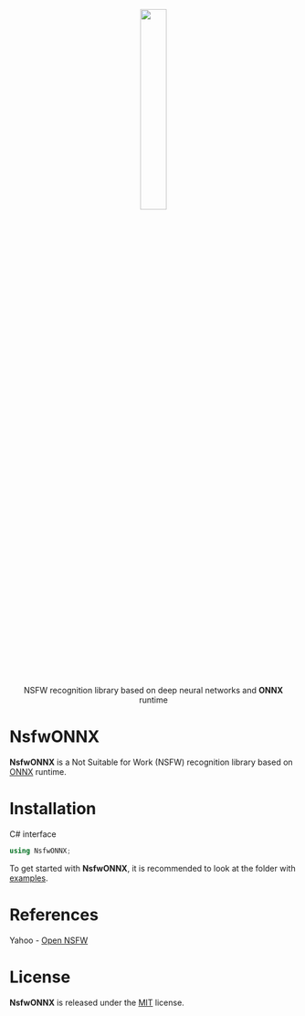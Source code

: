 <p align="center"><img width="30%" src="https://github.com/asiryan/NsfwONNX/raw/main/docs/NsfwONNX_scaled.png" /></p>
<p align="center"> NSFW recognition library based on deep neural networks and <b>ONNX</b> runtime </p>  

# NsfwONNX
**NsfwONNX** is a Not Suitable for Work (NSFW) recognition library based on [ONNX](https://onnx.ai/) runtime.

# Installation
C# interface  
```c#
using NsfwONNX;
```
To get started with **NsfwONNX**, it is recommended to look at the folder with [examples](https://github.com/asiryan/NsfwONNX/tree/main/netstandard/Examples).  

# References 
Yahoo - [Open NSFW](https://github.com/yahoo/open_nsfw)  

# License
**NsfwONNX** is released under the [MIT](https://github.com/asiryan/NsfwONNX/blob/main/LICENSE) license.

